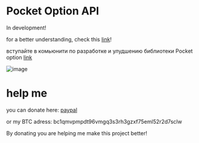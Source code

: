 # Pocket Option API

In development!

for a better understanding, check this     [link](https://github.com/theshadow76/PocketOptionAPI)!



вступайте в комьюнити по разработке и улудшению библиотеки Pocket option     [link](https://discord.com/invite/theshadow76#5310)




![image](https://github.com/Rufus011/Bot_tradingview_Pocket_option/assets/132999068/318d8df8-dea0-4f52-aa53-da2f2a3ea935)



# help me

you can donate here: [paypal](https://paypal.me/shadowtechsc?country.x=CL&locale.x=es_XC)

or my BTC adress: bc1qmvpmpdt96vmgq3s3rh3gzxf75eml52r2d7sclw

By donating you are helping me make this project better!
